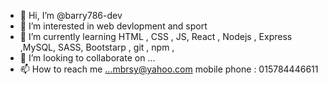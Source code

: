 - 👋 Hi, I’m @barry786-dev
- 👀 I’m interested in web devlopment and sport
- 🌱 I’m currently learning HTML , CSS , JS, React , Nodejs , Express ,MySQL, SASS, Bootstarp , git , npm , 
- 💞️ I’m looking to collaborate on ...
- 📫 How to reach me ...mbrsy@yahoo.com mobile phone : 015784446611

<!---
barry786-dev/barry786-dev is a ✨ special ✨ repository because its `README.md` (this file) appears on your GitHub profile.
You can click the Preview link to take a look at your changes.
--->
